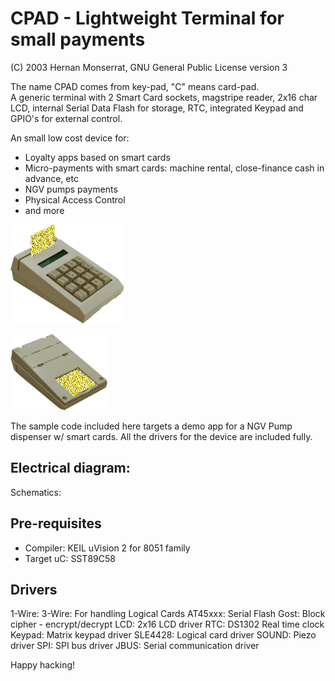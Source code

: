 # CPAD - Lightweight Terminal for small payments
(C) 2003 Hernan Monserrat, GNU General Public License version 3

The name CPAD comes from key-pad, "C" means card-pad.  
A generic terminal with 2 Smart Card sockets,  magstripe reader,  2x16 char LCD,
internal Serial Data Flash for storage, RTC, integrated Keypad and GPIO's for external control.

An small low cost device for:
- Loyalty apps based on smart cards
- Micro-payments with smart cards: machine rental, close-finance cash in advance, etc
- NGV pumps payments
- Physical Access Control 
- and more

![CPAD](/doc/CPAD-up.png?raw=true)

![CPAD](/doc/CPAD-back.png?raw=true)


The sample code included here targets a demo app for a NGV Pump dispenser w/ smart cards.
All the drivers for the device are included fully.

## Electrical diagram:

Schematics: 


## Pre-requisites
* Compiler:  KEIL uVision 2 for 8051 family
* Target uC:  SST89C58


## Drivers

1-Wire:
3-Wire: For handling Logical Cards
AT45xxx:  Serial Flash 
Gost: Block cipher - encrypt/decrypt
LCD: 2x16 LCD driver
RTC:  DS1302 Real time clock
Keypad: Matrix keypad driver
SLE4428:  Logical card driver
SOUND: Piezo driver
SPI: SPI bus driver
JBUS: Serial communication driver

Happy hacking!  

